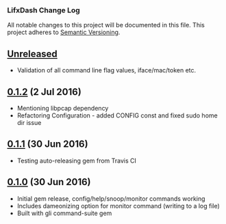 ### LifxDash Change Log

All notable changes to this project will be documented in this file. This
project adheres to [Semantic Versioning][Semver].

## [Unreleased]

  * Validation of all command line flag values, iface/mac/token etc.

## [0.1.2][] (2 Jul 2016)
  * Mentioning libpcap dependency
  * Refactoring Configuration - added CONFIG const and fixed sudo home dir issue

## [0.1.1][] (30 Jun 2016)
  * Testing auto-releasing gem from Travis CI

## [0.1.0][] (30 Jun 2016)
  * Initial gem release, config/help/snoop/monitor commands working
  * Includes dameonizing option for monitor command (writing to a log file)
  * Built with gli command-suite gem

[Unreleased]: https://github.com/matthutchinson/lifx_dash/compare/v0.1.2...HEAD
[0.1.2]: https://github.com/matthutchinson/lifx_dash/compare/v0.1.1...v0.1.2
[0.1.1]: https://github.com/matthutchinson/lifx_dash/compare/v0.1.0...v0.1.1
[0.1.0]: https://github.com/matthutchinson/lifx_dash/releases/tag/v0.1.0
[Semver]: http://semver.org
